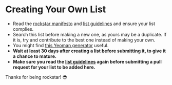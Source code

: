 # Creating Your Own List

- Read the [rockstar manifesto](rockstar.md) and [list guidelines](pull_request_template.md) and ensure your list complies.
- Search this list before making a new one, as yours may be a duplicate. If it is, try and contribute to the best one instead of making your own.
- You might find [this Yeoman generator](https://github.com/dar5hak/generator-rockstar-list) useful.
- **Wait at least 30 days after creating a list before submitting it, to give it a chance to mature.**
- **Make sure you read the [list guidelines](pull_request_template.md) again before submitting a pull request for your list to be added here.**

Thanks for being rockstar! 😎
